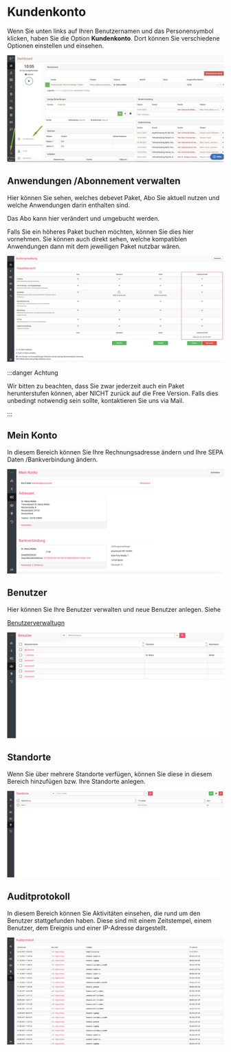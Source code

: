 # Kundenkonto  

Wenn Sie unten links auf Ihren Benutzernamen und das Personensymbol klicken, haben Sie die Option **Kundenkonto**.
Dort können Sie verschiedene Optionen einstellen und einsehen.  

![](../../static/img/Admin/kundenkonto_aufrufen.png)

## Anwendungen /Abonnement verwalten

Hier können Sie sehen, welches debevet Paket, Abo Sie aktuell nutzen und welche Anwendungen darin enthalten sind.

Das Abo kann hier verändert und umgebucht werden.

Falls Sie ein höheres Paket buchen möchten, können Sie dies hier vornehmen. Sie können auch direkt sehen, welche kompatiblen 
Anwendungen dann mit dem jeweiligen Paket nutzbar wären. 

![](../../static/img/Admin/paketu__bersicht.png)

:::danger  Achtung 

Wir bitten zu beachten, dass Sie zwar jederzeit auch ein Paket herunterstufen können, aber NICHT zurück auf die Free Version.
Falls dies unbedingt notwendig sein sollte, kontaktieren Sie uns via Mail.  

:::  

## Mein Konto

In diesem Bereich können Sie Ihre Rechnungsadresse ändern und Ihre SEPA Daten /Bankverbindung ändern.   

![](../../static/img/Admin/sepa_aendern.png)   

## Benutzer  

Hier können Sie Ihre Benutzer verwalten und neue Benutzer anlegen. Siehe 

[Benutzerverwaltugn](/docs/Administration/Administration#benutzerverwaltung)  

![](../../static/img/Admin/Benutzer.png)  

## Standorte

Wenn Sie über mehrere Standorte verfügen, können Sie diese in diesem Bereich hinzufügen bzw. Ihre Standorte anlegen.

![](../../static/img/Admin/Standorte.png)  

## Auditprotokoll  

In diesem Bereich können Sie Aktivitäten einsehen, die rund um den Benutzer stattgefunden haben. Diese sind mit einem 
Zeitstempel, einem Benutzer, dem Ereignis und einer IP-Adresse dargestellt.   

![](../../static/img/Admin/Auditprotokoll.png)
